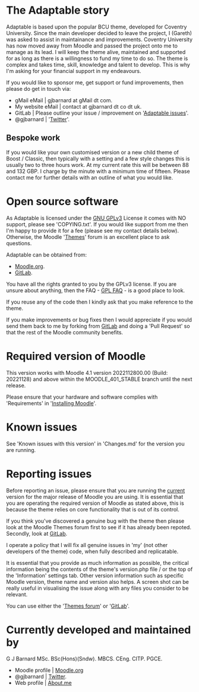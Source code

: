 The Adaptable story
===================
Adaptable is based upon the popular BCU theme, developed for Coventry University.  Since the main developer decided to leave the
project, I (Gareth) was asked to assist in maintainance and improvements.  Coventry University has now moved away from Moodle and
passed the project onto me to manage as its lead.  I will keep the theme alive, maintained and supported for as long as there is a
willingness to fund my time to do so.  The theme is complex and takes time, skill, knowledge and talent to develop.  This is why
I'm asking for your financial support in my endeavours.

If you would like to sponsor me, get support or fund improvements, then please do get in touch via:

- gMail eMail | gjbarnard at gMail dt com.
- My website eMail | contact at gjbarnard dt co dt uk.
- GitLab | Please outline your issue / improvement on '[Adaptable issues](https://gitlab.com/jezhops/moodle-theme_adaptable/-/issues)'.
- @gjbarnard | '[Twitter](https://twitter.com/gjbarnard)'.

Bespoke work
------------

If you would like your own customised version or a new child theme of Boost / Classic, then typically with a setting and a few style
changes this is usually two to three hours work.  At my current rate this will be between 88 and 132 GBP.  I charge by the minute with
a minimum time of fifteen.  Please contact me for further details with an outline of what you would like.

Open source software
====================
As Adaptable is licensed under the [GNU GPLv3](https://www.gnu.org/licenses/gpl-3.0.en.html) License it comes with NO support,
please see 'COPYING.txt'. If you would like support from me then I'm happy to provide it for a fee (please see my contact details
below).  Otherwise, the Moodle '[Themes](https://moodle.org/mod/forum/view.php?id=46)' forum is an excellent place to ask questions.

Adaptable can be obtained from:

* [Moodle.org](https://moodle.org/plugins/theme_adaptable).
* [GitLab](https://gitlab.com/jezhops/moodle-theme_adaptable/-/releases).

You have all the rights granted to you by the GPLv3 license.  If you are unsure about anything, then the
FAQ - [GPL FAQ](https://www.gnu.org/licenses/gpl-faq.html) - is a good place to look.

If you reuse any of the code then I kindly ask that you make reference to the theme.

If you make improvements or bug fixes then I would appreciate if you would send them back to me by forking from
[GitLab](https://gitlab.com/jezhops/moodle-theme_adaptable) and doing a 'Pull Request' so that the rest of the Moodle community
benefits.

Required version of Moodle
==========================
This version works with Moodle 4.1 version 2022112800.00 (Build: 20221128) and above within the MOODLE_401_STABLE branch until the
next release.

Please ensure that your hardware and software complies with 'Requirements' in '[Installing Moodle](https://docs.moodle.org/401/en/Installing_Moodle)'.

Known issues
================
See 'Known issues with this version' in 'Changes.md' for the version you are running.

Reporting issues
================
Before reporting an issue, please ensure that you are running the [current](https://moodle.org/plugins/theme_adaptable) version for
the major release of Moodle you are using.  It is essential that you are operating the required version of Moodle as stated above,
this is because the theme relies on core functionality that is out of its control.

If you think you've discovered a genuine bug with the theme then please look at the Moodle Themes forum first to see if it
has already been repoted.  Secondly, look at [GitLab](https://gitlab.com/jezhops/moodle-theme_adaptable/-/issues).

I operate a policy that I will fix all genuine issues in 'my' (not other developers of the theme) code, when fully described and
replicatable.

It is essential that you provide as much information as possible, the critical information being the contents of the theme's
version.php file / or the top of the 'Information' settings tab.  Other version information such as specific Moodle version,
theme name and version also helps.  A screen shot can be really useful in visualising the issue along with any files you
consider to be relevant.

You can use either the '[Themes forum](https://moodle.org/mod/forum/view.php?id=46)' or '[GitLab](https://gitlab.com/jezhops/moodle-theme_adaptable/-/issues)'.

Currently developed and maintained by
=====================================
G J Barnard MSc. BSc(Hons)(Sndw). MBCS. CEng. CITP. PGCE.

- Moodle profile | [Moodle.org](http://moodle.org/user/profile.php?id=442195)
- @gjbarnard | [Twitter](https://twitter.com/gjbarnard).
- Web profile | [About.me](http://about.me/gjbarnard)
